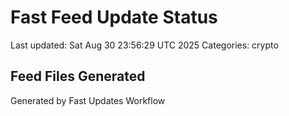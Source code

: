 # Fast Feed Update Status
Last updated: Sat Aug 30 23:56:29 UTC 2025
Categories: crypto

## Feed Files Generated

Generated by Fast Updates Workflow
